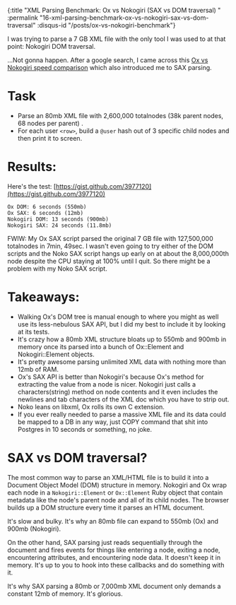 {:title "XML Parsing Benchmark: Ox vs Nokogiri (SAX vs DOM traversal) "
 :permalink "16-xml-parsing-benchmark-ox-vs-nokogiri-sax-vs-dom-traversal"
 :disqus-id "/posts/ox-vs-nokogiri-benchmark"}

I was trying to parse a 7 GB XML file with the only tool I was used to at that point: Nokogiri DOM traversal.

...Not gonna happen. After a google search, I came across this [Ox vs Nokogiri speed comparison](http://www.ohler.com/dev/xml_with_ruby/xml_with_ruby.html) which also introduced me to SAX parsing.

# Task

* Parse an 80mb XML file with 2,600,000 totalnodes (38k parent nodes, 68 nodes per parent) .
* For each user `<row>`, build a `@user` hash out of 3 specific child nodes and then print it to screen.

# Results:

Here's the test: [https://gist.github.com/3977120](https://gist.github.com/3977120)

```text
Ox DOM: 6 seconds (550mb)
Ox SAX: 6 seconds (12mb)
Nokogiri DOM: 13 seconds (900mb)
Nokogiri SAX: 24 seconds (11.8mb)
```

FWIW: My Ox SAX script parsed the original 7 GB file with 127,500,000 totalnodes in 7min, 49sec. I wasn't even going to try either of the DOM scripts and the Noko SAX script hangs up early on at about the 8,000,000th node despite the CPU staying at 100% until I quit. So there might be a problem with my Noko SAX script.

# Takeaways:

* Walking Ox's DOM tree is manual enough to where you might as well use its less-nebulous SAX API, but I did my best to include it by looking at its tests.
* It's crazy how a 80mb XML structure bloats up to 550mb and 900mb in memory once its parsed into a bunch of Ox::Element and Nokogiri::Element objects.
* It's pretty awesome parsing unlimited XML data with nothing more than 12mb of RAM.
* Ox's SAX API is better than Nokogiri's because Ox's method for extracting the value from a node is nicer. Nokogiri just calls a characters(string) method on node contents and it even includes the newlines and tab characters of the XML doc which you have to strip out.
* Noko leans on libxml, Ox rolls its own C extension.
* If you ever really needed to parse a massive XML file and its data could be mapped to a DB in any way, just COPY command that shit into Postgres in 10 seconds or something, no joke.

# SAX vs DOM traversal?

The most common way to parse an XML/HTML file is to build it into a Document Object Model (DOM) structure in memory. Nokogiri and Ox wrap each node in a `Nokogiri::Element` or `Ox::Element` Ruby object that contain metadata like the node's parent node and all of its child nodes. The browser builds up a DOM structure every time it parses an HTML document. 

It's slow and bulky. It's why an 80mb file can expand to 550mb (Ox) and 900mb (Nokogiri).

On the other hand, SAX parsing just reads sequentially through the document and fires events for things like entering a node, exiting a node, encountering attributes, and encountering node data. It doesn't keep it in memory. It's up to you to hook into these callbacks and do something with it.

It's why SAX parsing a 80mb or 7,000mb XML document only demands a constant 12mb of memory. It's glorious.

